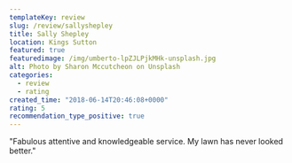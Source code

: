 ```yaml
---
templateKey: review
slug: /review/sallyshepley 
title: Sally Shepley 
location: Kings Sutton
featured: true
featuredimage: /img/umberto-lpZJLPjkMHk-unsplash.jpg
alt: Photo by Sharon Mccutcheon on Unsplash
categories:
  - review
  - rating
created_time: "2018-06-14T20:46:08+0000"
rating: 5
recommendation_type_positive: true
---
```

"Fabulous attentive and knowledgeable service. My lawn has never looked better."
